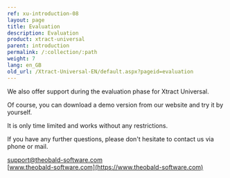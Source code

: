 ```yaml
---
ref: xu-introduction-08
layout: page
title: Evaluation
description: Evaluation
product: xtract-universal
parent: introduction
permalink: /:collection/:path
weight: 7
lang: en_GB
old_url: /Xtract-Universal-EN/default.aspx?pageid=evaluation
---
```


We also offer support during the evaluation phase for Xtract Universal. 

Of course, you can download a demo version from our website and try it by yourself. 

It is only time limited and works without any restrictions.

If you have any further questions, please don't hesitate to contact us via phone or mail.

[support@theobald-software.com](mailto:support@theobald-software.com)<br> 
[www.theobald-software.com](https://www.theobald-software.com)